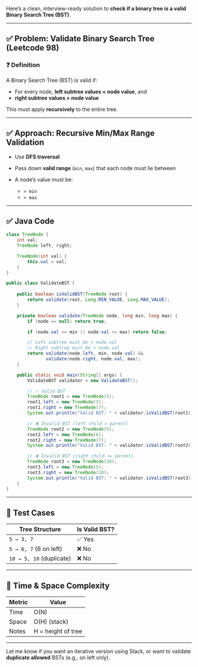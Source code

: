 Here’s a clean, interview-ready solution to **check if a binary tree is a valid Binary Search Tree (BST)**.

---

## ✅ Problem: Validate Binary Search Tree (Leetcode 98)

### ❓ Definition

A Binary Search Tree (BST) is valid if:

* For every node, **left subtree values < node value**, and
* **right subtree values > node value**

This must apply **recursively** to the entire tree.

---

## ✅ Approach: Recursive Min/Max Range Validation

* Use **DFS traversal**
* Pass down **valid range** (`min`, `max`) that each node must lie between
* A node’s value must be:

  * `> min`
  * `< max`

---

## ✅ Java Code

```java
class TreeNode {
    int val;
    TreeNode left, right;

    TreeNode(int val) {
        this.val = val;
    }
}

public class ValidateBST {
    
    public boolean isValidBST(TreeNode root) {
        return validate(root, Long.MIN_VALUE, Long.MAX_VALUE);
    }

    private boolean validate(TreeNode node, long min, long max) {
        if (node == null) return true;

        if (node.val <= min || node.val >= max) return false;

        // Left subtree must be < node.val
        // Right subtree must be > node.val
        return validate(node.left, min, node.val) &&
               validate(node.right, node.val, max);
    }

    public static void main(String[] args) {
        ValidateBST validator = new ValidateBST();

        // ✅ Valid BST
        TreeNode root1 = new TreeNode(5);
        root1.left = new TreeNode(3);
        root1.right = new TreeNode(7);
        System.out.println("Valid BST: " + validator.isValidBST(root1)); // true

        // ❌ Invalid BST (left child > parent)
        TreeNode root2 = new TreeNode(5);
        root2.left = new TreeNode(6);
        root2.right = new TreeNode(7);
        System.out.println("Valid BST: " + validator.isValidBST(root2)); // false

        // ❌ Invalid BST (right child <= parent)
        TreeNode root3 = new TreeNode(10);
        root3.left = new TreeNode(5);
        root3.right = new TreeNode(10);
        System.out.println("Valid BST: " + validator.isValidBST(root3)); // false
    }
}
```

---

## 🧪 Test Cases

| Tree Structure           | Is Valid BST? |
| ------------------------ | ------------- |
| `5 → 3, 7`               | ✅ Yes         |
| `5 → 6, 7` (6 on left)   | ❌ No          |
| `10 → 5, 10` (duplicate) | ❌ No          |

---

## 🧠 Time & Space Complexity

| Metric | Value              |
| ------ | ------------------ |
| Time   | O(N)               |
| Space  | O(H) (stack)       |
| Notes  | H = height of tree |

---

Let me know if you want an iterative version using Stack, or want to validate **duplicate allowed** BSTs (e.g., on left only).
